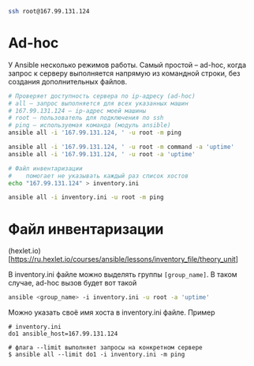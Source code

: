 ```bash
ssh root@167.99.131.124
```

# Ad-hoc

У Ansible несколько режимов работы. Самый простой – ad-hoc, когда запрос к серверу выполняется напрямую из командной строки, без создания дополнительных файлов.

```bash
# Проверяет доступность сервера по ip-адресу (ad-hoc)
# all – запрос выполняется для всех указанных машин
# 167.99.131.124 – ip-адрес моей машины
# root – пользователь для подключения по ssh
# ping – используемая команда (модуль ansible)
ansible all -i '167.99.131.124, ' -u root -m ping

ansible all -i '167.99.131.124, ' -u root -m command -a 'uptime'
ansible all -i '167.99.131.124, ' -u root -a 'uptime'

# Файл инвентаризации
#    помогает не указывать каждый раз список хостов
echo "167.99.131.124" > inventory.ini

ansible all -i inventory.ini -u root -m ping
```

# Файл инвентаризации

(hexlet.io)[https://ru.hexlet.io/courses/ansible/lessons/inventory_file/theory_unit]

В inventory.ini файле можно выделять группы `[group_name]`. В таком случае, ad-hoc вызов будет вот такой

```bash
ansible <group_name> -i inventory.ini -u root -a 'uptime'
```

Можно указать своё имя хоста в inventory.ini файле. Пример

```
# inventory.ini
do1 ansible_host=167.99.131.124

# флага --limit выполняет запросы на конкретном сервере
$ ansible all --limit do1 -i inventory.ini -m ping
```

